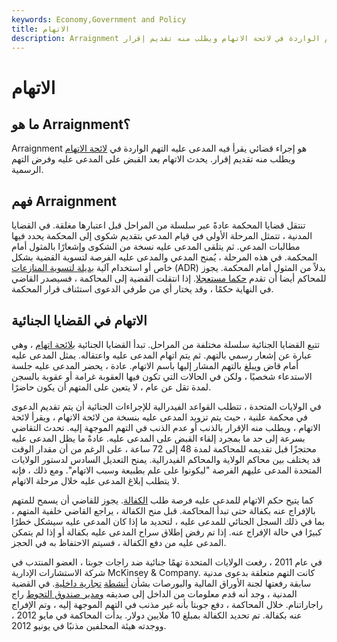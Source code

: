 ```yaml
---
keywords: Economy,Government and Policy
title: الاتهام
description: Arraignment هو إجراء قضائي يقرأ فيه المدعى عليه التهم الواردة في لائحة الاتهام ويطلب منه تقديم إقرار.
---
```


# الاتهام
## ما هو Arraignment؟

Arraignment هو إجراء قضائي يقرأ فيه المدعى عليه التهم الواردة في [لائحة الاتهام](/racketeering) ويطلب منه تقديم إقرار. يحدث الاتهام بعد القبض على المدعى عليه وفرض التهم الرسمية.

## فهم Arraignment

تنتقل قضايا المحكمة عادةً عبر سلسلة من المراحل قبل اعتبارها مغلقة. في القضايا المدنية ، تتمثل المرحلة الأولى في قيام المدعي بتقديم شكوى إلى المحكمة يحدد فيها مطالبات المدعي. ثم يتلقى المدعى عليه نسخة من الشكوى وإشعارًا بالمثول أمام المحكمة. في هذه المرحلة ، يُمنح المدعي والمدعى عليه الفرصة لتسوية القضية بشكل خاص أو استخدام آلية [بديلة لتسوية المنازعات](/alternative-dispute-resolution) (ADR) بدلاً من المثول أمام المحكمة. يجوز للمحاكم أيضا أن تقدم [حكما مستعجلا](/prima-facie). إذا انتقلت القضية إلى المحاكمة ، فسيصدر القاضي في النهاية حكمًا ، وقد يختار أي من طرفي الدعوى استئناف قرار المحكمة.

## الاتهام في القضايا الجنائية

تتبع القضايا الجنائية سلسلة مختلفة من المراحل. تبدأ القضايا الجنائية [بلائحة اتهام](/racketeering) ، وهي عبارة عن إشعار رسمي بالتهم. ثم يتم اتهام المدعى عليه واعتقاله. يمثل المدعى عليه أمام قاض ويبلغ بالتهم المشار إليها باسم الاتهام. عادة ، يحضر المدعى عليه جلسة الاستدعاء شخصيًا ، ولكن في الحالات التي تكون فيها العقوبة غرامة أو عقوبة بالسجن لمدة تقل عن عام ، لا يتعين على المتهم أن يكون حاضرًا.

في الولايات المتحدة ، تتطلب القواعد الفيدرالية للإجراءات الجنائية أن يتم تقديم الدعوى في محكمة علنية ، حيث يتم تزويد المدعى عليه بنسخة من لائحة الاتهام ، ويقرأ لائحة الاتهام ، ويطلب منه الإقرار بالذنب أو عدم الذنب في التهم الموجهة إليه. تحدث التقاضي بسرعة إلى حد ما بمجرد إلقاء القبض على المدعى عليه. عادةً ما يظل المدعى عليه محتجزًا قبل تقديمه للمحاكمة لمدة 48 إلى 72 ساعة ، على الرغم من أن مقدار الوقت قد يختلف بين محاكم الولاية والمحاكم الفيدرالية. يمنح التعديل السادس لدستور الولايات المتحدة المدعى عليهم الفرصة "ليكونوا على علم بطبيعة وسبب الاتهام". ومع ذلك ، فإنه لا يتطلب إبلاغ المدعى عليه خلال مرحلة الاتهام.

كما يتيح حكم الاتهام للمدعى عليه فرصة طلب [الكفالة](/bail-bond). يجوز للقاضي أن يسمح للمتهم بالإفراج عنه بكفالة حتى تبدأ المحاكمة. قبل منح الكفالة ، يراجع القاضي خلفية المتهم ، بما في ذلك السجل الجنائي للمدعى عليه ، لتحديد ما إذا كان المدعى عليه سيشكل خطرًا كبيرًا في حالة الإفراج عنه. إذا تم رفض إطلاق سراح المدعى عليه بكفالة أو إذا لم يتمكن المدعى عليه من دفع الكفالة ، فسيتم الاحتفاظ به في الحجز.

في عام 2011 ، رفعت الولايات المتحدة تهمًا جنائية ضد راجات جوبتا ، العضو المنتدب في شركة الاستشارات الإدارية McKinsey & Company. كانت التهم متعلقة بدعوى مدنية سابقة رفعتها لجنة الأوراق المالية والبورصات بشأن [أنشطة](/insidertrading) [تجارية داخلية](/insidertrading). في القضية المدنية ، وجد أنه قدم معلومات من الداخل إلى صديقه [ومدير صندوق التحوط](/hedge-fund-manager) راج راجاراتنام. خلال المحاكمة ، دفع جوبتا بأنه غير مذنب في التهم الموجهة إليه ، وتم الإفراج عنه بكفالة. تم تحديد الكفالة بمبلغ 10 ملايين دولار. بدأت المحاكمة في مايو 2012 ، ووجدته هيئة المحلفين مذنبًا في يونيو 2012.

